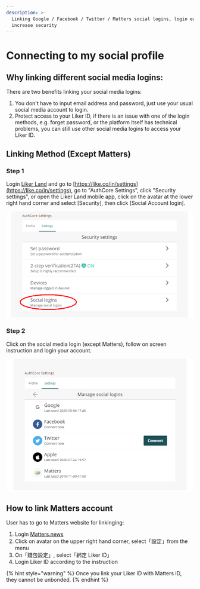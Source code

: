 ```yaml
---
description: >-
  Linking Google / Facebook / Twitter / Matters social logins, login easier and
  increase security
---
```


# Connecting to my social profile

## Why linking different social media logins:

There are two benefits linking your social media logins:

1. You don't have to input email address and password, just use your usual social media account to login.
2. Protect access to your Liker ID, if there is an issue with one of the login methods, e.g. forget password, or the platform itself has technical problems, you can still use other social media logins to access your Liker ID.

## Linking Method \(Except Matters\)

### Step 1

Login [Liker Land](https://liker.land/) and go to [https://like.co/in/settings](https://like.co/in/settings), go to "AuthCore Settings", click "Security settings", or open the Liker Land mobile app, click on the avatar at the lower right hand corner and select \[Security\], then click \[Social Account login\].

![](../../.gitbook/assets/social-media-logins-1-en.png)

### Step 2

Click on the social media login \(except Matters\), follow on screen instruction and login your account.

![](../../.gitbook/assets/social-media-logins-2-en.png)

## **How to link Matters account**

User has to go to Matters website for linkinging:

1. Login [Matters.news](https://matters.news/)
2. Click on avatar on the upper right hand corner, select「設定」from the menu
3. On「錢包設定」, select「綁定 Liker ID」
4. Login Liker ID according to the instruction

{% hint style="warning" %}
Once you link your Liker ID with Matters ID, they cannot be unbonded.
{% endhint %}

